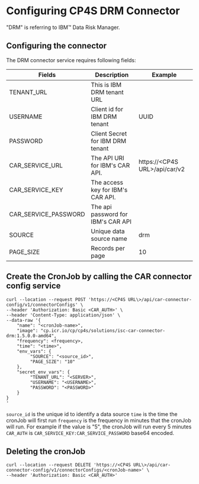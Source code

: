 # Configuring CP4S DRM Connector

"DRM" is referring to IBM&trade; Data Risk Manager.

## Configuring the connector
The DRM connector service requires following fields:

| Fields                      | Description                                     | Example                                                    |
|-----------------------------|-------------------------------------------------|------------------------------------------------------------|
| TENANT_URL                  | This is IBM DRM tenant URL          |                                   |
| USERNAME                    | Client id for IBM DRM tenant        | UUID                              |
| PASSWORD                    | Client Secret for IBM DRM tenant    |                                   |
| CAR_SERVICE_URL             | The API URI for IBM's CAR API.                  | https://\<CP4S URL\>/api/car/v2   |
| CAR_SERVICE_KEY             | The access key for IBM's CAR API.               |                                   |
| CAR_SERVICE_PASSWORD        | The api password for IBM's CAR API              |                                   |
| SOURCE                      | Unique data source name                         | drm                               |
| PAGE_SIZE                   | Records per page                         | 10                               |


## Create the CronJob by calling the CAR connector config service

```
curl --location --request POST 'https://<CP4S URL\>/api/car-connector-config/v1/connectorConfigs' \
--header 'Authorization: Basic <CAR_AUTH>' \
--header 'Content-Type: application/json' \
--data-raw '{
    "name": "<cronJob-name>",
    "image": "cp.icr.io/cp/cp4s/solutions/isc-car-connector-drm:1.5.0.0-amd64",
    "frequency": <frequency>,
    "time": "<time>",
    "env_vars": {
         "SOURCE": "<source_id>",
         "PAGE_SIZE": "10"
    },
    "secret_env_vars": {
         "TENANT_URL": "<SERVER>",
         "USERNAME": "<USERNAME>",
         "PASSWORD": "<PASSWORD>"
    }
}
'
```
`source_id` is the unique id to identify a data source
`time` is the time the cronJob will first run 
`frequency` is the frequency in minutes that the cronJob will run. For example if the value is "5", the cronJob will run every 5 minutes
`CAR_AUTH` is `CAR_SERVICE_KEY:CAR_SERVICE_PASSWORD`  base64 encoded.

## Deleting the cronJob
```
curl --location --request DELETE 'https://<CP4S URL\>/api/car-connector-config/v1/connectorConfigs/<cronJob-name>' \
--header 'Authorization: Basic <CAR_AUTH>'
```